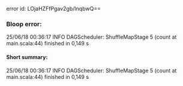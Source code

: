 error id: LOjaHZFfPgav2gb/InqbwQ==
### Bloop error:

25/06/18 00:36:17 INFO DAGScheduler: ShuffleMapStage 5 (count at main.scala:44) finished in 0,149 s
#### Short summary: 

25/06/18 00:36:17 INFO DAGScheduler: ShuffleMapStage 5 (count at main.scala:44) finished in 0,149 s